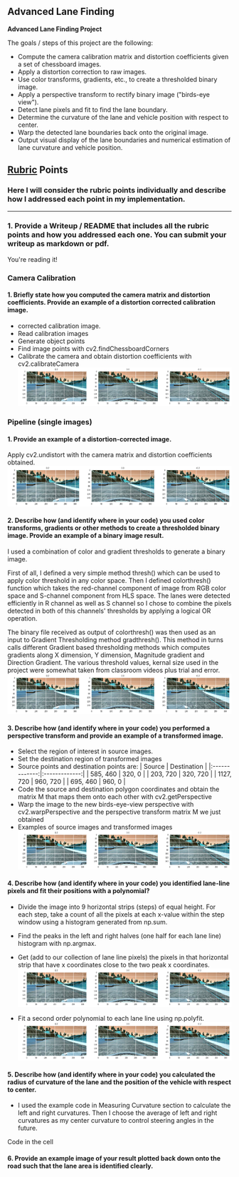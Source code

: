 ## Advanced Lane Finding

**Advanced Lane Finding Project**

The goals / steps of this project are the following:

* Compute the camera calibration matrix and distortion coefficients given a set of chessboard images.
* Apply a distortion correction to raw images.
* Use color transforms, gradients, etc., to create a thresholded binary image.
* Apply a perspective transform to rectify binary image ("birds-eye view").
* Detect lane pixels and fit to find the lane boundary.
* Determine the curvature of the lane and vehicle position with respect to center.
* Warp the detected lane boundaries back onto the original image.
* Output visual display of the lane boundaries and numerical estimation of lane curvature and vehicle position.

## [Rubric](https://review.udacity.com/#!/rubrics/571/view) Points

### Here I will consider the rubric points individually and describe how I addressed each point in my implementation.  

---
### 1. Provide a Writeup / README that includes all the rubric points and how you addressed each one.  You can submit your writeup as markdown or pdf.   
You're reading it!
### Camera Calibration

#### 1. Briefly state how you computed the camera matrix and distortion coefficients. Provide an example of a distortion corrected calibration image.
* corrected calibration image.
* Read calibration images
* Generate object points
* Find image points with cv2.findChessboardCorners
* Calibrate the camera and obtain distortion coefficients with cv2.calibrateCamera
![alt text](https://github.com/hyo009/CarND-Behavioral-Cloning-P3/blob/master/images/lcr.png?raw=true "left, center and right images")

### Pipeline (single images)

#### 1. Provide an example of a distortion-corrected image.
Apply cv2.undistort with the camera matrix and distortion coefficients obtained.
![alt text](https://github.com/hyo009/CarND-Behavioral-Cloning-P3/blob/master/images/lcr.png?raw=true "left, center and right images")
#### 2. Describe how (and identify where in your code) you used color transforms, gradients or other methods to create a thresholded binary image.  Provide an example of a binary image result.
I used a combination of color and gradient thresholds to generate a binary image.

First of all, I defined a very simple method thresh() which can be used to apply color threshold in any color space. Then I defined colorthresh() function which takes the red-channel component of image from RGB color space and S-channel component from HLS space. The lanes were detected efficiently in R channel as well as S channel so I chose to combine the pixels detected in both of this channels' thresholds by applying a logical OR operation.

The binary file received as output of colorthresh() was then used as an input to Gradient Thresholding method gradthresh(). This method in turns calls different Gradient based thresholding methods which computes gradients along X dimension, Y dimension, Magnitude gradient and Direction Gradient. The various threshold values, kernal size used in the project were somewhat taken from classroom videos plus trial and error.
![alt text](https://github.com/hyo009/CarND-Behavioral-Cloning-P3/blob/master/images/lcr.png?raw=true "left, center and right images")

#### 3. Describe how (and identify where in your code) you performed a perspective transform and provide an example of a transformed image.
* Select the region of interest in source images.
* Set the destination region of transformed images
* Source points and destination points are:
| Source        | Destination   |
|:-------------:|:-------------:|
| 585, 460      | 320, 0        |
| 203, 720      | 320, 720      |
| 1127, 720     | 960, 720      |
| 695, 460      | 960, 0        |
* Code the source and destination polygon coordinates and obtain the matrix M that maps them onto each other with cv2.getPerspective
* Warp the image to the new birds-eye-view perspective with cv2.warpPerspective and the perspective transform matrix M we just obtained
* Examples of source images and transformed images
![alt text](https://github.com/hyo009/CarND-Behavioral-Cloning-P3/blob/master/images/lcr.png?raw=true "left, center and right images")

#### 4. Describe how (and identify where in your code) you identified lane-line pixels and fit their positions with a polynomial?
* Divide the image into 9 horizontal strips (steps) of equal height.
For each step, take a count of all the pixels at each x-value within the step window using a histogram generated from np.sum.
* Find the peaks in the left and right halves (one half for each lane line) histogram with np.argmax.
* Get (add to our collection of lane line pixels) the pixels in that horizontal strip that have x coordinates close to the two peak x coordinates.
![alt text](https://github.com/hyo009/CarND-Behavioral-Cloning-P3/blob/master/images/lcr.png?raw=true "left, center and right images")

* Fit a second order polynomial to each lane line using np.polyfit.
![alt text](https://github.com/hyo009/CarND-Behavioral-Cloning-P3/blob/master/images/lcr.png?raw=true "left, center and right images")

#### 5. Describe how (and identify where in your code) you calculated the radius of curvature of the lane and the position of the vehicle with respect to center.
* I used the example code in Measuring Curvature section to calculate the left and right curvatures. Then I choose the average of left and right curvatures as my center curvature to control steering angles in the future.

Code in the cell

#### 6. Provide an example image of your result plotted back down onto the road such that the lane area is identified clearly.
